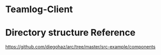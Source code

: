 # Teamlog-Client

# Directory structure Reference 
https://github.com/diegohaz/arc/tree/master/src-example/components